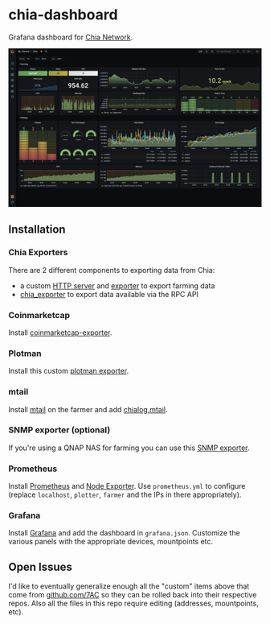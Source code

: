 # chia-dashboard
Grafana dashboard for [Chia Network](https://www.chia.net).

![Example](dashboard.png)

## Installation

### Chia Exporters

There are 2 different components to exporting data from Chia:

* a custom [HTTP server](https://github.com/7AC/chia-blockchain/blob/main/chia/server/start_http_server.py) and [exporter](https://github.com/7AC/chia-blockchain/blob/main/chia/server/start_exporter.py) to export farming data
* [chia_exporter](https://github.com/retzkek/chia_exporter) to export data available via the RPC API

### Coinmarketcap

Install [coinmarketcap-exporter](https://github.com/7AC/coinmarketcap-exporter).

### Plotman

Install this custom [plotman exporter](https://github.com/7AC/plotman/blob/main/src/exporter.py).

### mtail

Install [mtail](https://github.com/google/mtail) on the farmer and add [chialog.mtail](https://github.com/retzkek/chiamon/blob/master/mtail/chialog.mtail).

### SNMP exporter (optional)

If you're using a QNAP NAS for farming you can use this [SNMP exporter](https://github.com/sandrotosi/qnap-dashboards).

### Prometheus

Install [Prometheus](https://prometheus.io/download/#prometheus) and [Node Exporter](https://prometheus.io/docs/guides/node-exporter/). Use `prometheus.yml` to configure (replace `localhost`, `plotter`, `farmer` and the IPs in there appropriately).

### Grafana

Install [Grafana](https://grafana.com/grafana/download?pg=get&plcmt=selfmanaged-box1-cta1) and add the dashboard in `grafana.json`. Customize the various panels with the appropriate devices, mountpoints etc.

## Open Issues

I'd like to eventually generalize enough all the "custom" items above that come from [github.com/7AC](https://github.com/7AC) so they can be rolled back into their respective repos. Also all the files in this repo require editing (addresses, mountpoints, etc).
